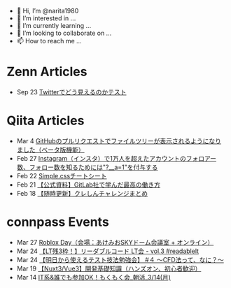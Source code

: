 - 👋 Hi, I’m @narita1980
- 👀 I’m interested in ...
- 🌱 I’m currently learning ...
- 💞️ I’m looking to collaborate on ...
- 📫 How to reach me ...

# Zenn Articles

<!-- profile updater begin: zenn -->
- Sep 23 [Twitterでどう見えるのかテスト](https://zenn.dev/narita1980/articles/cbb21f8d7f785752d6ac)
<!-- profile updater end: zenn -->

# Qiita Articles

<!-- profile updater begin: qiita -->
- Mar 4 [GitHubのプルリクエストでファイルツリーが表示されるようになりました（ベータ版機能）](https://qiita.com/narita1980/items/bee2c5232342a51e0415)
- Feb 27 [Instagram（インスタ）で1万人を超えたアカウントのフォロアー数、フォロー数を知るためには"?__a=1"を付与する](https://qiita.com/narita1980/items/630b7014fa893461b991)
- Feb 22 [Simple.cssチートシート](https://qiita.com/narita1980/items/fd2ccf0e91944aab9fd5)
- Feb 21 [【公式資料】GitLab社で学んだ最高の働き方](https://qiita.com/narita1980/items/d7d142c2bb6312cb9ad6)
- Feb 18 [【随時更新】クレしんチャレンジまとめ](https://qiita.com/narita1980/items/03d9a24b7ac1fdf81b18)
<!-- profile updater end: qiita -->

# connpass Events

<!-- profile updater begin: connpass -->
- Mar 27 [Roblox Day（会場：あけみおSKYドーム会議室 + オンライン）](https://coderdojo-nago.connpass.com/event/241681/)
- Mar 24 [【LT残3枠！】リーダブルコード LT会 - vol.3 #readablelt](https://rakus.connpass.com/event/238395/)
- Mar 24 [【明日から使えるテスト技法勉強会】 #４ ～CFD法って、なに？～](https://veriserve-event.connpass.com/event/239266/)
- Mar 19 [【Nuxt3/Vue3】開発基礎知識（ハンズオン、初心者歓迎）](https://ruck-study.connpass.com/event/241213/)
- Mar 14 [IT系&誰でも参加OK！もくもく会_朝活_3/14(月)](https://morimori.connpass.com/event/241682/)
<!-- profile updater end: connpass -->

<!---
narita1980/narita1980 is a ✨ special ✨ repository because its `README.md` (this file) appears on your GitHub profile.
You can click the Preview link to take a look at your changes.
--->
